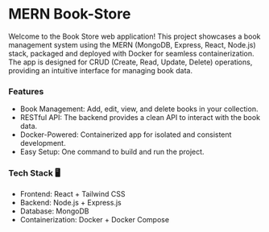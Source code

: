 <h1>MERN Book-Store</h1>
<p>Welcome to the Book Store web application! This project showcases a book management system using the MERN (MongoDB, Express, React, Node.js) stack, packaged and deployed with Docker for seamless containerization. The app is designed for CRUD (Create, Read, Update, Delete) operations, providing an intuitive interface for managing book data.</p>
<h3>Features</h3>
<ul>
<li>Book Management: Add, edit, view, and delete books in your collection.</li>
    <li>RESTful API: The backend provides a clean API to interact with the book data.</li>
    <li>Docker-Powered: Containerized app for isolated and consistent development.</li>
    <li>Easy Setup: One command to build and run the project.</li>
    
</ul>
<h3>Tech Stack 🖥️</h3>
<ul>
    <li>Frontend: React + Tailwind CSS</li>
    <li>Backend: Node.js + Express.js</li>
    <li>Database: MongoDB</li>
    <li>Containerization: Docker + Docker Compose</li>
 </ul>



